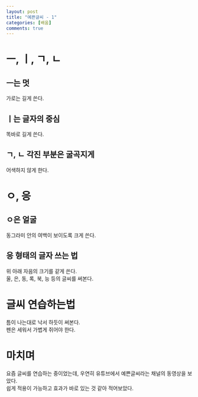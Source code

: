 ```yaml
---
layout: post
title: "예쁜글씨 - 1"
categories: [배움]
comments: true
---
```

# ㅡ, ㅣ, ㄱ, ㄴ

## ㅡ는 멋
가로는 길게 쓴다.

## ㅣ는 글자의 중심
똑바로 길게 쓴다.

## ㄱ, ㄴ 각진 부분은 굴곡지게
어색하지 않게 한다.

# ㅇ, 응

## ㅇ은 얼굴
동그라미 안의 여백이 보이도록 크게 쓴다.

## 응 형태의 글자 쓰는 법
위 아래 자음의 크기를 같게 쓴다.  
울, 은, 동, 록, 북, 능 등의 글씨를 써본다.

# 글씨 연습하는법
틈이 나는대로 낙서 하듯이 써본다.  
펜은 세워서 가볍게 쥐어야 한다.  

# 마치며
요즘 글씨를 연습하는 중이었는데, 우연히 유튜브에서 예쁜글씨라는 채널의 동영상을 보았다.  
쉽게 적용이 가능하고 효과가 바로 있는 것 같아 적어보았다.
